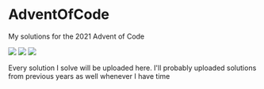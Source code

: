 # AdventOfCode
My solutions for the 2021 Advent of Code

![](https://img.shields.io/badge/day%20📅-15-blue)
![](https://img.shields.io/badge/stars%20⭐-11-yellow)
![](https://img.shields.io/badge/days%20completed-4-red)

Every solution I solve will be uploaded here. I'll probably uploaded solutions from previous years as well whenever I have time
